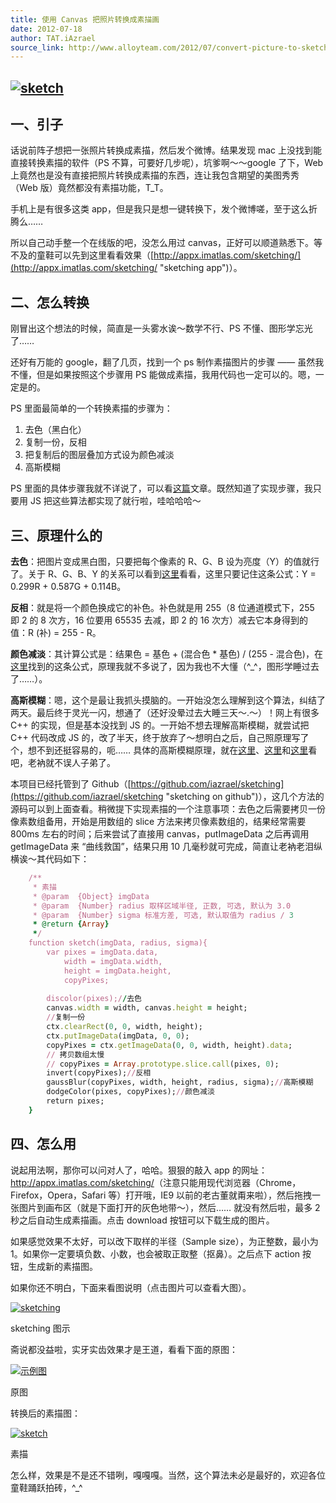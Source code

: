 ```yaml
---
title: 使用 Canvas 把照片转换成素描画
date: 2012-07-18
author: TAT.iAzrael
source_link: http://www.alloyteam.com/2012/07/convert-picture-to-sketch-by-canvas/
---
```


## [![](http://www.alloyteam.com/wp-content/uploads/auto_save_image/2012/07/0208516qY.png "sketch")](http://www.alloyteam.com/wp-content/uploads/auto_save_image/2012/07/0208516qY.png)

## 一、引子

话说前阵子想把一张照片转换成素描，然后发个微博。结果发现 mac 上没找到能直接转换素描的软件（PS 不算，可要好几步呢），坑爹啊～～google 了下，Web 上竟然也是没有直接把照片转换成素描的东西，连让我包含期望的美图秀秀（Web 版）竟然都没有素描功能，T_T。

手机上是有很多这类 app，但是我只是想一键转换下，发个微博嗟，至于这么折腾么……

所以自己动手整一个在线版的吧，没怎么用过 canvas，正好可以顺道熟悉下。等不及的童鞋可以先到这里看看效果（[http://appx.imatlas.com/sketching/](http://appx.imatlas.com/sketching/ "sketching app")）。

## 二、怎么转换

刚冒出这个想法的时候，简直是一头雾水诶～数学不行、PS 不懂、图形学忘光了……

还好有万能的 google，翻了几页，找到一个 ps 制作素描图片的步骤 —— 虽然我不懂，但是如果按照这个步骤用 PS 能做成素描，我用代码也一定可以的。嗯，一定是的。

PS 里面最简单的一个转换素描的步骤为：

1.  去色（黑白化）
2.  复制一份，反相
3.  把复制后的图层叠加方式设为颜色减淡
4.  高斯模糊

PS 里面的具体步骤我就不详说了，可以看[这篇](http://www.pconline.com.cn/pcedu/sj/pm/photoshop/sm/0601/744561.html)文章。既然知道了实现步骤，我只要用 JS 把这些算法都实现了就行啦，哇哈哈哈～

## 三、原理什么的

**去色**：把图片变成黑白图，只要把每个像素的 R、G、B 设为亮度（Y）的值就行了。关于 R、G、B、Y 的关系可以看到[这里](http://www.61ic.com/Article/DaVinci/DM64X/200804/19645.html)看看，这里只要记住这条公式：Y = 0.299R + 0.587G + 0.114B。

**反相**：就是将一个颜色换成它的补色。补色就是用 255（8 位通道模式下，255 即 2 的 8 次方，16 位要用 65535 去减，即 2 的 16 次方）减去它本身得到的值：R (补) = 255 - R。

**颜色减淡**：其计算公式是：结果色 = 基色 + (混合色 \* 基色) / (255 - 混合色)，在[这里](http://wenku.baidu.com/view/275f9c4769eae009581bec56.html)找到的这条公式，原理我就不多说了，因为我也不大懂（^\_^，图形学睡过去了……）。

**高斯模糊**：嗯，这个是最让我抓头摸脑的。一开始没怎么理解到这个算法，纠结了两天。最后终于灵光一闪，想通了（还好没晕过去大睡三天～.～）！网上有很多 C++ 的实现，但是基本没找到 JS 的。一开始不想去理解高斯模糊，就尝试把 C++ 代码改成 JS 的，改了半天，终于放弃了～想明白之后，自己照原理写了个，想不到还挺容易的，呃…… 具体的高斯模糊原理，就在[这里](http://blog.csdn.net/lovelyloulou/article/details/5485538)、[这里](http://blog.csdn.net/jia20003/article/details/7234741)和[这里](http://my.oschina.net/tonywolf/blog/64896)看吧，老衲就不误人子弟了。

本项目已经托管到了 Github（[https://github.com/iazrael/sketching](https://github.com/iazrael/sketching "sketching on github")），这几个方法的源码可以到上面查看。稍微提下实现素描的一个注意事项：去色之后需要拷贝一份像素数组备用，开始是用数组的 slice 方法来拷贝像素数组的，结果经常需要 800ms 左右的时间；后来尝试了直接用 canvas，putImageData 之后再调用 getImageData 来 “曲线救国”，结果只用 10 几毫秒就可完成，简直让老衲老泪纵横诶～其代码如下：

```ruby
    /**
     * 素描
     * @param  {Object} imgData  
     * @param  {Number} radius 取样区域半径, 正数, 可选, 默认为 3.0
     * @param  {Number} sigma 标准方差, 可选, 默认取值为 radius / 3
     * @return {Array}
     */
    function sketch(imgData, radius, sigma){
        var pixes = imgData.data,
            width = imgData.width, 
            height = imgData.height,
            copyPixes;
 
        discolor(pixes);//去色
        canvas.width = width, canvas.height = height;
        //复制一份
        ctx.clearRect(0, 0, width, height);
        ctx.putImageData(imgData, 0, 0);
        copyPixes = ctx.getImageData(0, 0, width, height).data;
        // 拷贝数组太慢
        // copyPixes = Array.prototype.slice.call(pixes, 0);
        invert(copyPixes);//反相
        gaussBlur(copyPixes, width, height, radius, sigma);//高斯模糊
        dodgeColor(pixes, copyPixes);//颜色减淡
        return pixes;
    }
```

## 四、怎么用

说起用法啊，那你可以问对人了，哈哈。狠狠的敲入 app 的网址：<http://appx.imatlas.com/sketching/>（注意只能用现代浏览器（Chrome，Firefox，Opera，Safari 等）打开哦，IE9 以前的老古董就甭来啦），然后拖拽一张图片到画布区（就是下面打开的灰色地带～），然后…… 就没有然后啦，最多 2 秒之后自动生成素描画。点击 download 按钮可以下载生成的图片。

如果感觉效果不太好，可以改下取样的半径（Sample size），为正整数，最小为 1。如果你一定要填负数、小数，也会被取正取整（抠鼻）。之后点下 action 按钮，生成新的素描图。

如果你还不明白，下面来看图说明（点击图片可以查看大图）。

[![sketching](http://www.alloyteam.com/wp-content/uploads/auto_save_image/2012/07/020848a60.png "sketching")](http://www.alloyteam.com/wp-content/uploads/auto_save_image/2012/07/020848a60.png)

sketching 图示

斋说都没益啦，实牙实齿效果才是王道，看看下面的原图：

[![](http://www.alloyteam.com/wp-content/uploads/auto_save_image/2012/07/020850Svs.jpg "示例图")](http://www.alloyteam.com/wp-content/uploads/auto_save_image/2012/07/020850Svs.jpg)

原图

转换后的素描图：

[![](http://www.alloyteam.com/wp-content/uploads/auto_save_image/2012/07/0208516qY.png "sketch")](http://www.alloyteam.com/wp-content/uploads/auto_save_image/2012/07/0208516qY.png)

素描

怎么样，效果是不是还不错咧，嘎嘎嘎。当然，这个算法未必是最好的，欢迎各位童鞋踊跃拍砖，^\_^